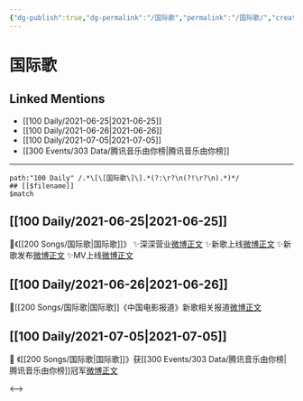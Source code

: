 ```yaml
---
{"dg-publish":true,"dg-permalink":"/国际歌","permalink":"/国际歌/","created":"2023-04-09T22:01:04.000+08:00","updated":"2023-04-10T15:36:44.000+08:00"}
---
```


# 国际歌

## Linked Mentions
- [[100 Daily/2021-06-25\|2021-06-25]]
- [[100 Daily/2021-06-26\|2021-06-26]]
- [[100 Daily/2021-07-05\|2021-07-05]]
- [[300 Events/303 Data/腾讯音乐由你榜\|腾讯音乐由你榜]]


---

```expander
path:"100 Daily" /.*\[\[国际歌\]\].*(?:\r?\n(?!\r?\n).*)*/
## [[$filename]]
$match
```
## [[100 Daily/2021-06-25\|2021-06-25]]
🌟《[[200 Songs/国际歌\|国际歌]]》
✨深深营业[微博正文](https://m.weibo.cn/6466290670/4651962321080262)
✨新歌上线[微博正文](https://m.weibo.cn/6466290670/4651916958631987)
✨新歌发布[微博正文](https://m.weibo.cn/6466290670/4651918322305926)
✨MV上线[微博正文](https://m.weibo.cn/6466290670/4651970234682630)
## [[100 Daily/2021-06-26\|2021-06-26]]
🌟[[200 Songs/国际歌\|国际歌]]《中国电影报道》新歌相关报道[微博正文](https://weibo.com/detail/4652437707686242)

## [[100 Daily/2021-07-05\|2021-07-05]]
🌟 《[[200 Songs/国际歌\|国际歌]]》获[[300 Events/303 Data/腾讯音乐由你榜\|腾讯音乐由你榜]]冠军[微博正文](https://weibo.com/detail/4655697533340401)

<-->